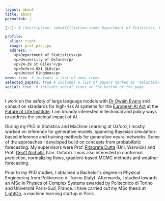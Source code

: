 ```yaml
---
layout: about
title: about
permalink: /

[//]: # (description: <em>Affiliation:</em> Department of Statistics, University of Oxford)

profile:
  align: right
  image: prof_pic.jpg
  address: >
    <p>Department of Statistics</p>
    <p>University of Oxford</p>
    <p>24-29 St Giles'</p>
    <p>Oxford OX1 3LB</p>
    <p>United Kingdom</p>
news: true  # includes a list of news items
selected_papers: true # includes a list of papers marked as "selected={true}"
social: true  # includes social icons at the bottom of the page
---
```


I work on the safety of large language models with [Dr Owain Evans](https://owainevans.github.io/) and consult on standards for high-risk AI systems for the [European AI Act](https://artificialintelligenceact.eu/) at the [Future of Life Institute](https://owainevans.github.io/). I am broadly interested in technical and policy ways to address the societal impact of AI.

During my PhD in Statistics and Machine Learning at Oxford, I mostly worked on inference for generative models, spanning Bayesian simulation-based inference and training methods for generative neural networks. Some of the approaches I developed build on concepts from probabilistic forecasting. My supervisors were Prof. [Ritabrata Dutta](https://warwick.ac.uk/fac/sci/statistics/staff/academic-research/dutta/) (Uni. Warwick) and Prof. [Geoff Nicholls](https://www.stats.ox.ac.uk/all-people/geoff-nicholls/) (Uni. Oxford). I was also interested in conformal prediction, normalizing flows, gradient-based MCMC methods and weather forecasting. 

[//]: # (I have mostly worked on Bayesian inference for likelihood-free models, exploiting deep learning tools and generalized Bayesian inference. )
[//]: # (More recently, I have become interested in probabilistic forecasting, specifically for the field of weather prediction. )

Prior to my PhD studies, I obtained a Bachelor's degree in Physical Engineering from Politecnico di Torino (Italy). Afterwards, I studied towards an MSc in Physics of Complex Systems awarded by Politecnico di Torino and Université Paris-Sud, France. I have carried out my MSc thesis at [LightOn](https://lighton.ai/), a machine learning startup in Paris.

